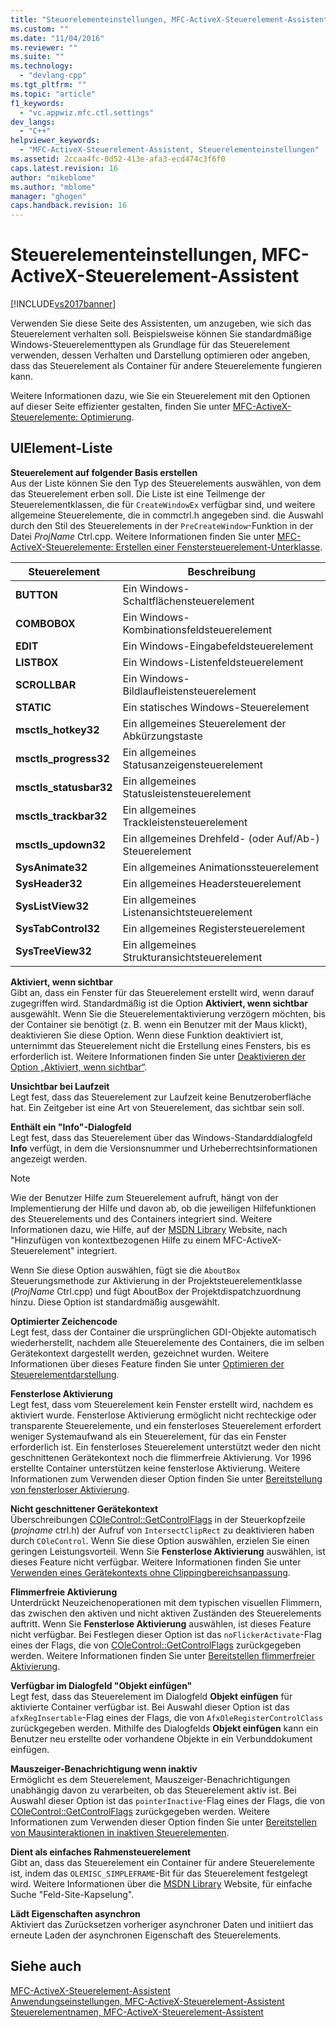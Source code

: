 ```yaml
---
title: "Steuerelementeinstellungen, MFC-ActiveX-Steuerelement-Assistent | Microsoft Docs"
ms.custom: ""
ms.date: "11/04/2016"
ms.reviewer: ""
ms.suite: ""
ms.technology: 
  - "devlang-cpp"
ms.tgt_pltfrm: ""
ms.topic: "article"
f1_keywords: 
  - "vc.appwiz.mfc.ctl.settings"
dev_langs: 
  - "C++"
helpviewer_keywords: 
  - "MFC-ActiveX-Steuerelement-Assistent, Steuerelementeinstellungen"
ms.assetid: 2ccaa4fc-0d52-413e-afa3-ecd474c3f6f0
caps.latest.revision: 16
author: "mikeblome"
ms.author: "mblome"
manager: "ghogen"
caps.handback.revision: 16
---
```

# Steuerelementeinstellungen, MFC-ActiveX-Steuerelement-Assistent
[!INCLUDE[vs2017banner](../../assembler/inline/includes/vs2017banner.md)]

Verwenden Sie diese Seite des Assistenten, um anzugeben, wie sich das Steuerelement verhalten soll.  Beispielsweise können Sie standardmäßige Windows\-Steuerelementtypen als Grundlage für das Steuerelement verwenden, dessen Verhalten und Darstellung optimieren oder angeben, dass das Steuerelement als Container für andere Steuerelemente fungieren kann.  
  
 Weitere Informationen dazu, wie Sie ein Steuerelement mit den Optionen auf dieser Seite effizienter gestalten, finden Sie unter [MFC\-ActiveX\-Steuerelemente: Optimierung](../../mfc/mfc-activex-controls-optimization.md).  
  
## UIElement-Liste  
 **Steuerelement auf folgender Basis erstellen**  
 Aus der Liste können Sie den Typ des Steuerelements auswählen, von dem das Steuerelement erben soll.  Die Liste ist eine Teilmenge der Steuerelementklassen, die für `CreateWindowEx` verfügbar sind, und weitere allgemeine Steuerelemente, die in commctrl.h angegeben sind.  die Auswahl durch den Stil des Steuerelements in der `PreCreateWindow`\-Funktion in der Datei *ProjName* Ctrl.cpp.  Weitere Informationen finden Sie unter [MFC\-ActiveX\-Steuerelemente: Erstellen einer Fenstersteuerelement\-Unterklasse](../../mfc/mfc-activex-controls-subclassing-a-windows-control.md).  
  
|Steuerelement|**Beschreibung**|  
|-------------------|----------------------|  
|**BUTTON**|Ein Windows\-Schaltflächensteuerelement|  
|**COMBOBOX**|Ein Windows\-Kombinationsfeldsteuerelement|  
|**EDIT**|Ein Windows\-Eingabefeldsteuerelement|  
|**LISTBOX**|Ein Windows\-Listenfeldsteuerelement|  
|**SCROLLBAR**|Ein Windows\-Bildlaufleistensteuerelement|  
|**STATIC**|Ein statisches Windows\-Steuerelement|  
|**msctls\_hotkey32**|Ein allgemeines Steuerelement der Abkürzungstaste|  
|**msctls\_progress32**|Ein allgemeines Statusanzeigensteuerelement|  
|**msctls\_statusbar32**|Ein allgemeines Statusleistensteuerelement|  
|**msctls\_trackbar32**|Ein allgemeines Trackleistensteuerelement|  
|**msctls\_updown32**|Ein allgemeines Drehfeld\- \(oder Auf\/Ab\-\) Steuerelement|  
|**SysAnimate32**|Ein allgemeines Animationssteuerelement|  
|**SysHeader32**|Ein allgemeines Headersteuerelement|  
|**SysListView32**|Ein allgemeines Listenansichtsteuerelement|  
|**SysTabControl32**|Ein allgemeines Registersteuerelement|  
|**SysTreeView32**|Ein allgemeines Strukturansichtsteuerelement|  
  
 **Aktiviert, wenn sichtbar**  
 Gibt an, dass ein Fenster für das Steuerelement erstellt wird, wenn darauf zugegriffen wird.  Standardmäßig ist die Option **Aktiviert, wenn sichtbar** ausgewählt.  Wenn Sie die Steuerelementaktivierung verzögern möchten, bis der Container sie benötigt \(z. B. wenn ein Benutzer mit der Maus klickt\), deaktivieren Sie diese Option.  Wenn diese Funktion deaktiviert ist, unternimmt das Steuerelement nicht die Erstellung eines Fensters, bis es erforderlich ist.  Weitere Informationen finden Sie unter [Deaktivieren der Option „Aktiviert, wenn sichtbar“](../../mfc/turning-off-the-activate-when-visible-option.md).  
  
 **Unsichtbar bei Laufzeit**  
 Legt fest, dass das Steuerelement zur Laufzeit keine Benutzeroberfläche hat.  Ein Zeitgeber ist eine Art von Steuerelement, das sichtbar sein soll.  
  
 **Enthält ein "Info"\-Dialogfeld**  
 Legt fest, dass das Steuerelement über das Windows\-Standarddialogfeld **Info** verfügt, in dem die Versionsnummer und Urheberrechtsinformationen angezeigt werden.  
  
> [!NOTE]
>  Wie der Benutzer Hilfe zum Steuerelement aufruft, hängt von der Implementierung der Hilfe und davon ab, ob die jeweiligen Hilfefunktionen des Steuerelements und des Containers integriert sind.  Weitere Informationen dazu, wie Hilfe, auf der [MSDN Library](http://go.microsoft.com/fwlink/?linkID=150542) Website, nach "Hinzufügen von kontextbezogenen Hilfe zu einem MFC\-ActiveX\-Steuerelement" integriert.  
  
 Wenn Sie diese Option auswählen, fügt sie die `AboutBox` Steuerungsmethode zur Aktivierung in der Projektsteuerelementklasse \(*ProjName* Ctrl.cpp\) und fügt AboutBox der Projektdispatchzuordnung hinzu.  Diese Option ist standardmäßig ausgewählt.  
  
 **Optimierter Zeichencode**  
 Legt fest, dass der Container die ursprünglichen GDI\-Objekte automatisch wiederherstellt, nachdem alle Steuerelemente des Containers, die im selben Gerätekontext dargestellt werden, gezeichnet wurden.  Weitere Informationen über dieses Feature finden Sie unter [Optimieren der Steuerelementdarstellung](../../mfc/optimizing-control-drawing.md).  
  
 **Fensterlose Aktivierung**  
 Legt fest, dass vom Steuerelement kein Fenster erstellt wird, nachdem es aktiviert wurde.  Fensterlose Aktivierung ermöglicht nicht rechteckige oder transparente Steuerelemente, und ein fensterloses Steuerelement erfordert weniger Systemaufwand als ein Steuerelement, für das ein Fenster erforderlich ist.  Ein fensterloses Steuerelement unterstützt weder den nicht geschnittenen Gerätekontext noch die flimmerfreie Aktivierung.  Vor 1996 erstellte Container unterstützen keine fensterlose Aktivierung.  Weitere Informationen zum Verwenden dieser Option finden Sie unter [Bereitstellung von fensterloser Aktivierung](../../mfc/providing-windowless-activation.md).  
  
 **Nicht geschnittener Gerätekontext**  
 Überschreibungen [COleControl::GetControlFlags](../Topic/COleControl::GetControlFlags.md) in der Steuerkopfzeile \(*projname* ctrl.h\) der Aufruf von `IntersectClipRect` zu deaktivieren haben durch `COleControl`.  Wenn Sie diese Option auswählen, erzielen Sie einen geringen Leistungsvorteil.  Wenn Sie **Fensterlose Aktivierung** auswählen, ist dieses Feature nicht verfügbar.  Weitere Informationen finden Sie unter [Verwenden eines Gerätekontexts ohne Clippingbereichsanpassung](../../mfc/using-an-unclipped-device-context.md).  
  
 **Flimmerfreie Aktivierung**  
 Unterdrückt Neuzeichenoperationen mit dem typischen visuellen Flimmern, das zwischen den aktiven und nicht aktiven Zuständen des Steuerelements auftritt.  Wenn Sie **Fensterlose Aktivierung** auswählen, ist dieses Feature nicht verfügbar.  Bei Festlegen dieser Option ist das `noFlickerActivate`\-Flag eines der Flags, die von [COleControl::GetControlFlags](../Topic/COleControl::GetControlFlags.md) zurückgegeben werden.  Weitere Informationen finden Sie unter [Bereitstellen flimmerfreier Aktivierung](../../mfc/providing-flicker-free-activation.md).  
  
 **Verfügbar im Dialogfeld "Objekt einfügen"**  
 Legt fest, dass das Steuerelement im Dialogfeld **Objekt einfügen** für aktivierte Container verfügbar ist.  Bei Auswahl dieser Option ist das `afxRegInsertable`\-Flag eines der Flags, die von `AfxOleRegisterControlClass` zurückgegeben werden.  Mithilfe des Dialogfelds **Objekt einfügen** kann ein Benutzer neu erstellte oder vorhandene Objekte in ein Verbunddokument einfügen.  
  
 **Mauszeiger\-Benachrichtigung wenn inaktiv**  
 Ermöglicht es dem Steuerelement, Mauszeiger\-Benachrichtigungen unabhängig davon zu verarbeiten, ob das Steuerelement aktiv ist.  Bei Auswahl dieser Option ist das `pointerInactive`\-Flag eines der Flags, die von [COleControl::GetControlFlags](../Topic/COleControl::GetControlFlags.md) zurückgegeben werden.  Weitere Informationen zum Verwenden dieser Option finden Sie unter [Bereitstellen von Mausinteraktionen in inaktiven Steuerelementen](../../mfc/providing-mouse-interaction-while-inactive.md).  
  
 **Dient als einfaches Rahmensteuerelement**  
 Gibt an, dass das Steuerelement ein Container für andere Steuerelemente ist, indem das `OLEMISC_SIMPLEFRAME`\-Bit für das Steuerelement festgelegt wird.  Weitere Informationen über die [MSDN Library](http://go.microsoft.com/fwlink/?linkID=150542) Website, für einfache Suche "Feld\-Site\-Kapselung".  
  
 **Lädt Eigenschaften asynchron**  
 Aktiviert das Zurücksetzen vorheriger asynchroner Daten und initiiert das erneute Laden der asynchronen Eigenschaft des Steuerelements.  
  
## Siehe auch  
 [MFC\-ActiveX\-Steuerelement\-Assistent](../../mfc/reference/mfc-activex-control-wizard.md)   
 [Anwendungseinstellungen, MFC\-ActiveX\-Steuerelement\-Assistent](../../mfc/reference/application-settings-mfc-activex-control-wizard.md)   
 [Steuerelementnamen, MFC\-ActiveX\-Steuerelement\-Assistent](../../mfc/reference/control-names-mfc-activex-control-wizard.md)